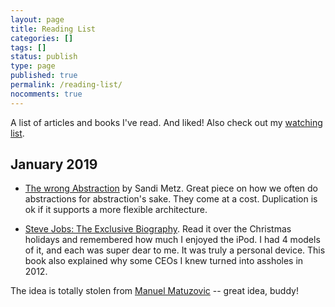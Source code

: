 ```yaml
---
layout: page
title: Reading List
categories: []
tags: []
status: publish
type: page
published: true
permalink: /reading-list/
nocomments: true
---
```


A list of articles and books I've read. And liked! Also check out my [watching list](/watching-list).

## January 2019

- [The wrong Abstraction](https://www.sandimetz.com/blog/2016/1/20/the-wrong-abstraction) by Sandi Metz. Great piece on how we often do abstractions for abstraction's sake. They come at a cost. Duplication is ok if it supports a more flexible architecture.

- [Steve Jobs: The Exclusive Biography](https://www.amazon.de/Steve-Jobs-Exclusive-Walter-Isaacson/dp/034914043X). Read it over the Christmas holidays and remembered how much I enjoyed the iPod. I had 4 models of it, and each was super dear to me. It was truly a personal device. This book also explained why some CEOs I knew turned into assholes in 2012. 

The idea is totally stolen from [Manuel Matuzovic](https://www.matuzo.at/readinglist/) -- great idea, buddy!
